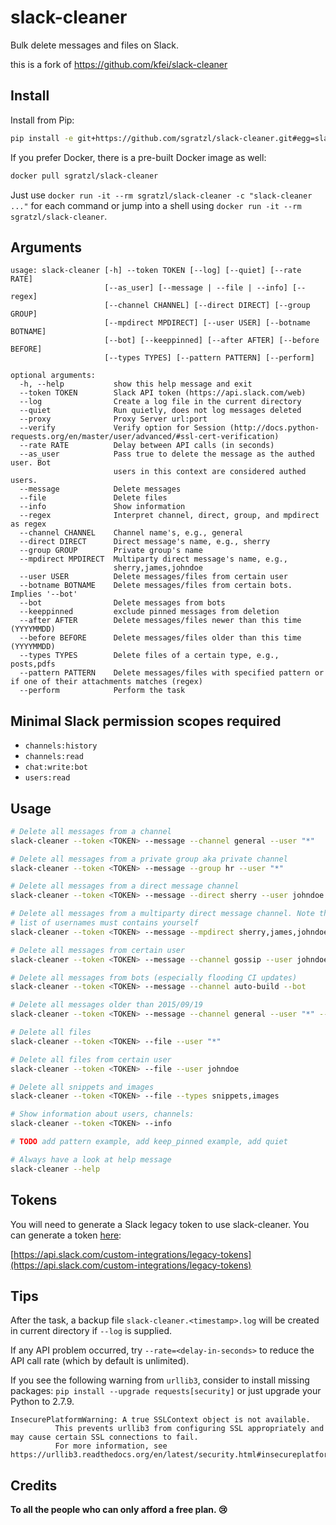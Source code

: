 # slack-cleaner

Bulk delete messages and files on Slack.

this is a fork of https://github.com/kfei/slack-cleaner

## Install

Install from Pip:

```bash
pip install -e git+https://github.com/sgratzl/slack-cleaner.git#egg=slack-cleaner
```

If you prefer Docker, there is a pre-built Docker image as well:

```bash
docker pull sgratzl/slack-cleaner
```

Just use `docker run -it --rm sgratzl/slack-cleaner -c "slack-cleaner ..."` for each command or jump into a shell using `docker run -it --rm sgratzl/slack-cleaner`.

## Arguments
```
usage: slack-cleaner [-h] --token TOKEN [--log] [--quiet] [--rate RATE]
                     [--as_user] [--message | --file | --info] [--regex]
                     [--channel CHANNEL] [--direct DIRECT] [--group GROUP]
                     [--mpdirect MPDIRECT] [--user USER] [--botname BOTNAME]
                     [--bot] [--keeppinned] [--after AFTER] [--before BEFORE]
                     [--types TYPES] [--pattern PATTERN] [--perform]

optional arguments:
  -h, --help           show this help message and exit
  --token TOKEN        Slack API token (https://api.slack.com/web)
  --log                Create a log file in the current directory
  --quiet              Run quietly, does not log messages deleted
  --proxy              Proxy Server url:port
  --verify             Verify option for Session (http://docs.python-requests.org/en/master/user/advanced/#ssl-cert-verification)
  --rate RATE          Delay between API calls (in seconds)
  --as_user            Pass true to delete the message as the authed user. Bot
                       users in this context are considered authed users.
  --message            Delete messages
  --file               Delete files
  --info               Show information
  --regex              Interpret channel, direct, group, and mpdirect as regex
  --channel CHANNEL    Channel name's, e.g., general
  --direct DIRECT      Direct message's name, e.g., sherry
  --group GROUP        Private group's name
  --mpdirect MPDIRECT  Multiparty direct message's name, e.g.,
                       sherry,james,johndoe
  --user USER          Delete messages/files from certain user
  --botname BOTNAME    Delete messages/files from certain bots. Implies '--bot'
  --bot                Delete messages from bots
  --keeppinned         exclude pinned messages from deletion
  --after AFTER        Delete messages/files newer than this time (YYYYMMDD)
  --before BEFORE      Delete messages/files older than this time (YYYYMMDD)
  --types TYPES        Delete files of a certain type, e.g., posts,pdfs
  --pattern PATTERN    Delete messages/files with specified pattern or if one of their attachments matches (regex)
  --perform            Perform the task
```

## Minimal Slack permission scopes required

- `channels:history`
- `channels:read`
- `chat:write:bot`
- `users:read`


## Usage

```bash
# Delete all messages from a channel
slack-cleaner --token <TOKEN> --message --channel general --user "*"

# Delete all messages from a private group aka private channel
slack-cleaner --token <TOKEN> --message --group hr --user "*"

# Delete all messages from a direct message channel
slack-cleaner --token <TOKEN> --message --direct sherry --user johndoe

# Delete all messages from a multiparty direct message channel. Note that the
# list of usernames must contains yourself
slack-cleaner --token <TOKEN> --message --mpdirect sherry,james,johndoe --user "*"

# Delete all messages from certain user
slack-cleaner --token <TOKEN> --message --channel gossip --user johndoe

# Delete all messages from bots (especially flooding CI updates)
slack-cleaner --token <TOKEN> --message --channel auto-build --bot

# Delete all messages older than 2015/09/19
slack-cleaner --token <TOKEN> --message --channel general --user "*" --before 20150919

# Delete all files
slack-cleaner --token <TOKEN> --file --user "*"

# Delete all files from certain user
slack-cleaner --token <TOKEN> --file --user johndoe

# Delete all snippets and images
slack-cleaner --token <TOKEN> --file --types snippets,images

# Show information about users, channels:
slack-cleaner --token <TOKEN> --info

# TODO add pattern example, add keep_pinned example, add quiet

# Always have a look at help message
slack-cleaner --help

```

## Tokens

You will need to generate a Slack legacy token to use slack-cleaner. You can generate a token [here](https://api.slack.com/custom-integrations/legacy-tokens):

[https://api.slack.com/custom-integrations/legacy-tokens](https://api.slack.com/custom-integrations/legacy-tokens)

## Tips

After the task, a backup file `slack-cleaner.<timestamp>.log` will be created in current directory if `--log` is supplied.

If any API problem occurred, try `--rate=<delay-in-seconds>` to reduce the API call rate (which by default is unlimited).

If you see the following warning from `urllib3`, consider to install missing
packages: `pip install --upgrade requests[security]` or just upgrade your Python to 2.7.9.

```
InsecurePlatformWarning: A true SSLContext object is not available.
          This prevents urllib3 from configuring SSL appropriately and may cause certain SSL connections to fail.
          For more information, see https://urllib3.readthedocs.org/en/latest/security.html#insecureplatformwarning.
```

## Credits

**To all the people who can only afford a free plan. :cry:**
